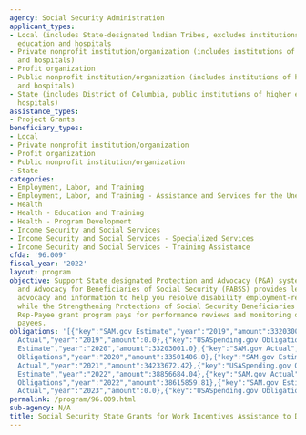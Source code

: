 ```yaml
---
agency: Social Security Administration
applicant_types:
- Local (includes State-designated lndian Tribes, excludes institutions of higher
  education and hospitals
- Private nonprofit institution/organization (includes institutions of higher education
  and hospitals)
- Profit organization
- Public nonprofit institution/organization (includes institutions of higher education
  and hospitals)
- State (includes District of Columbia, public institutions of higher education and
  hospitals)
assistance_types:
- Project Grants
beneficiary_types:
- Local
- Private nonprofit institution/organization
- Profit organization
- Public nonprofit institution/organization
- State
categories:
- Employment, Labor, and Training
- Employment, Labor, and Training - Assistance and Services for the Unemployed
- Health
- Health - Education and Training
- Health - Program Development
- Income Security and Social Services
- Income Security and Social Services - Specialized Services
- Income Security and Social Services - Training Assistance
cfda: '96.009'
fiscal_year: '2022'
layout: program
objective: Support State designated Protection and Advocacy (P&A) systems.  The Protection
  and Advocacy for Beneficiaries of Social Security (PABSS) provides legal support,
  advocacy and information to help you resolve disability employment-related concerns
  while the Strengthening Protections of Social Security Beneficiaries (SPSSB) or
  Rep-Payee grant program pays for performance reviews and monitoring of representative
  payees.
obligations: '[{"key":"SAM.gov Estimate","year":"2019","amount":33203001.0},{"key":"SAM.gov
  Actual","year":"2019","amount":0.0},{"key":"USASpending.gov Obligations","year":"2019","amount":33199329.0},{"key":"SAM.gov
  Estimate","year":"2020","amount":33203001.0},{"key":"SAM.gov Actual","year":"2020","amount":0.0},{"key":"USASpending.gov
  Obligations","year":"2020","amount":33501406.0},{"key":"SAM.gov Estimate","year":"2021","amount":0.0},{"key":"SAM.gov
  Actual","year":"2021","amount":34233672.42},{"key":"USASpending.gov Obligations","year":"2021","amount":33701996.93},{"key":"SAM.gov
  Estimate","year":"2022","amount":38856684.04},{"key":"SAM.gov Actual","year":"2022","amount":38807601.0},{"key":"USASpending.gov
  Obligations","year":"2022","amount":38615859.81},{"key":"SAM.gov Estimate","year":"2023","amount":40604585.0},{"key":"SAM.gov
  Actual","year":"2023","amount":0.0},{"key":"USASpending.gov Obligations","year":"2023","amount":10086499.62}]'
permalink: /program/96.009.html
sub-agency: N/A
title: Social Security State Grants for Work Incentives Assistance to Disabled Beneficiaries
---
```

